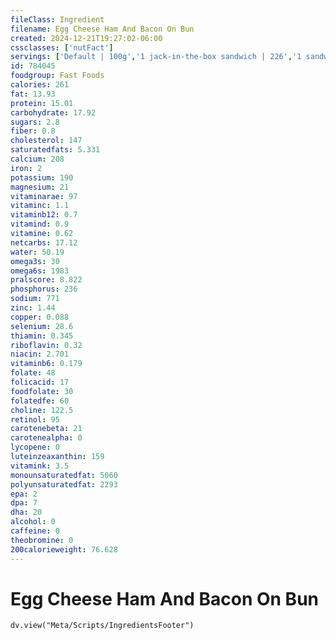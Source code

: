```yaml
---
fileClass: Ingredient
filename: Egg Cheese Ham And Bacon On Bun
created: 2024-12-21T19:27:02-06:00
cssclasses: ['nutFact']
servings: ['Default | 100g','1 jack-in-the-box sandwich | 226','1 sandwich | 226']
id: 784045
foodgroup: Fast Foods
calories: 261
fat: 13.93
protein: 15.01
carbohydrate: 17.92
sugars: 2.8
fiber: 0.8
cholesterol: 147
saturatedfats: 5.331
calcium: 208
iron: 2
potassium: 190
magnesium: 21
vitaminarae: 97
vitaminc: 1.1
vitaminb12: 0.7
vitamind: 0.9
vitamine: 0.62
netcarbs: 17.12
water: 50.19
omega3s: 30
omega6s: 1983
pralscore: 8.822
phosphorus: 236
sodium: 771
zinc: 1.44
copper: 0.088
selenium: 28.6
thiamin: 0.345
riboflavin: 0.32
niacin: 2.701
vitaminb6: 0.179
folate: 48
folicacid: 17
foodfolate: 30
folatedfe: 60
choline: 122.5
retinol: 95
carotenebeta: 21
carotenealpha: 0
lycopene: 0
luteinzeaxanthin: 159
vitamink: 3.5
monounsaturatedfat: 5060
polyunsaturatedfat: 2293
epa: 2
dpa: 7
dha: 20
alcohol: 0
caffeine: 0
theobromine: 0
200calorieweight: 76.628
---
```


# Egg Cheese Ham And Bacon On Bun

```dataviewjs
dv.view("Meta/Scripts/IngredientsFooter")
```